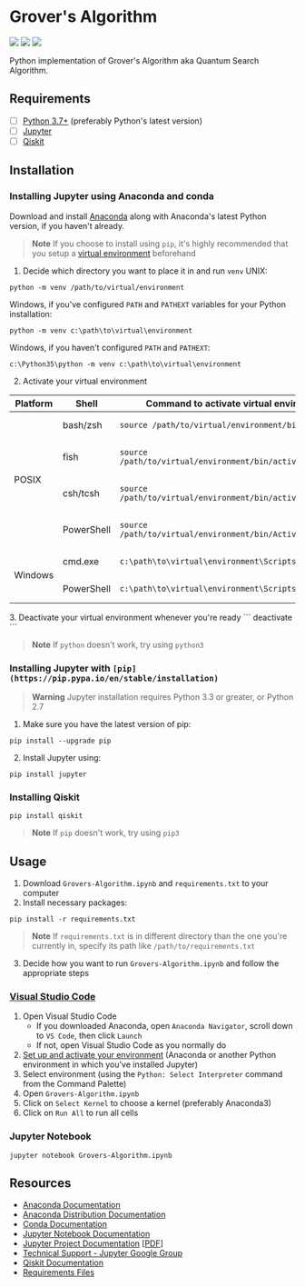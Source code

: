 # Grover's Algorithm
![](https://img.shields.io/static/v1?label=Language&message=Python+3.10.9&logo=python&color=yellow&labelColor=393939&logoColor=white)
![](https://img.shields.io/static/v1?label=Kernel&message=Anaconda3&logo=anaconda&color=39ae39&labelColor=393939&logoColor=white)
![](https://img.shields.io/static/v1?label=IDE&message=Visual+Studio+Code&logo=visual+studio+code&color=blue&labelColor=393939&logoColor=white)

Python implementation of Grover's Algorithm aka Quantum Search Algorithm.

## Requirements
- [ ] [Python 3.7+](https://www.python.org/downloads) (preferably Python's latest version)
- [ ] [Jupyter](https://docs.jupyter.org/en/latest/install/notebook-classic.html)
- [ ] [Qiskit](https://qiskit.org/documentation/getting_started.html)

## Installation
### Installing Jupyter using Anaconda and conda
Download and install [Anaconda](https://www.anaconda.com/download) along with Anaconda's latest Python version, if you haven't already.

> **Note**
> If you choose to install using `pip`, it's highly recommended that you setup a [virtual environment](https://docs.python.org/3.10/tutorial/venv.html) beforehand
1. Decide which directory you want to place it in and run `venv`
UNIX:
```
python -m venv /path/to/virtual/environment
```
Windows, if you've configured `PATH` and `PATHEXT` variables for your Python installation:
```
python -m venv c:\path\to\virtual\environment
```
Windows, if you haven't configured `PATH` and `PATHEXT`:
```
c:\Python35\python -m venv c:\path\to\virtual\environment
```
2. Activate your virtual environment
<table>
<thead>
<tr><th>Platform</th>
<th>Shell</th>
<th>Command to activate virtual environment</th>
</tr>
</thead>
<tbody>
<tr><td rowspan="4">POSIX</td>
<td>bash/zsh</td>
<td>

```
source /path/to/virtual/environment/bin/activate
```
</td>
</tr>
<tr><td>fish</td>
<td>

```
source /path/to/virtual/environment/bin/activate.fish
```
</td>
</tr>
<tr><td>csh/tcsh</td>
<td>

```
source /path/to/virtual/environment/bin/activate.csh
```
</td>
</tr>
<tr><td>PowerShell</td>
<td>

```
source /path/to/virtual/environment/bin/Activate.ps1
```
</td>
</tr>
<tr><td rowspan="2">Windows</td>
<td>cmd.exe</td>
<td>

```
c:\path\to\virtual\environment\Scripts\activate.bat
```
</td>
</tr>
<tr><td>PowerShell</td>
<td>

```
c:\path\to\virtual\environment\Scripts\Activate.ps1
```
</td>
</tr>
</tbody>
</table>
3. Deactivate your virtual environment whenever you're ready
```
deactivate
```

> **Note**
> If `python` doesn't work, try using `python3`

### Installing Jupyter with `[pip](https://pip.pypa.io/en/stable/installation)`
> **Warning**
> Jupyter installation requires Python 3.3 or greater, or Python 2.7
1. Make sure you have the latest version of pip:
```
pip install --upgrade pip
```
2. Install Jupyter using:
```
pip install jupyter
```

### Installing Qiskit
```
pip install qiskit
```

> **Note**
> If `pip` doesn't work, try using `pip3`

## Usage
1. Download `Grovers-Algorithm.ipynb` and `requirements.txt` to your computer
2. Install necessary packages:
```
pip install -r requirements.txt
```
> **Note**
> If `requirements.txt` is in different directory than the one you're currently in, specify its path like `/path/to/requirements.txt`
3. Decide how you want to run `Grovers-Algorithm.ipynb` and follow the appropriate steps

### [Visual Studio Code](https://code.visualstudio.com/docs/datascience/jupyter-notebooks)
1. Open Visual Studio Code
    * If you downloaded Anaconda, open `Anaconda Navigator`, scroll down to `VS Code`, then click `Launch`
    * If not, open Visual Studio Code as you normally do
2. [Set up and activate your environment](https://py-vscode.readthedocs.io/en/latest/files/venv.html) (Anaconda or another Python environment in which you've installed Jupyter)
3. Select environment (using the `Python: Select Interpreter` command from the Command Palette)
4. Open `Grovers-Algorithm.ipynb`
5. Click on `Select Kernel` to choose a kernel (preferably Anaconda3)
6. Click on `Run All` to run all cells

### Jupyter Notebook
```
jupyter notebook Grovers-Algorithm.ipynb
```

## Resources
* [Anaconda Documentation](https://docs.anaconda.com)
* [Anaconda Distribution Documentation](https://docs.continuum.io/free/anaconda)
* [Conda Documentation](https://docs.conda.io/en/latest)
* [Jupyter Notebook Documentation](https://jupyter-notebook.readthedocs.io/en/latest)
* [Jupyter Project Documentation](https://docs.jupyter.org/en/latest/index.html) [[PDF](https://buildmedia.readthedocs.org/media/pdf/jupyter/latest/jupyter.pdf)]
* [Technical Support - Jupyter Google Group](https://discourse.jupyter.org)
* [Qiskit Documentation](https://qiskit.org/documentation/index.html)
* [Requirements Files](https://pip.pypa.io/en/latest/user_guide/#requirements-files)
